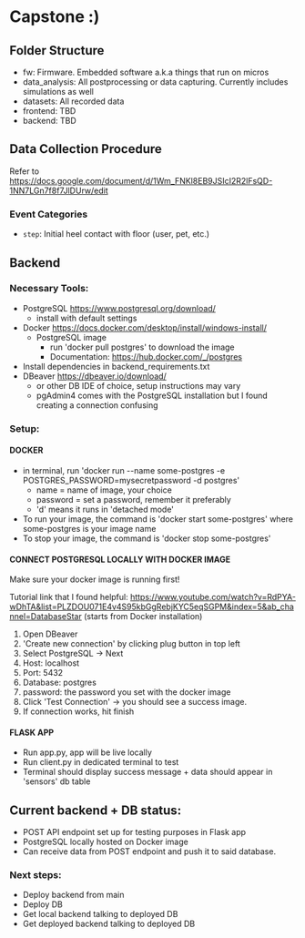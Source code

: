 # Capstone :)

## Folder Structure
- fw: Firmware. Embedded software a.k.a things that run on micros
- data_analysis: All postprocessing or data capturing. Currently includes simulations as well
- datasets: All recorded data
- frontend: TBD
- backend: TBD

## Data Collection Procedure
Refer to https://docs.google.com/document/d/1Wm_FNKl8EB9JSIcI2R2lFsQD-1NN7LGn7f8f7JlDUrw/edit 

### Event Categories
- `step`: Initial heel contact with floor (user, pet, etc.)

## Backend
### Necessary Tools:
- PostgreSQL https://www.postgresql.org/download/
    - install with default settings
- Docker https://docs.docker.com/desktop/install/windows-install/
    - PostgreSQL image 
        - run 'docker pull postgres' to download the image
        - Documentation: https://hub.docker.com/_/postgres
- Install dependencies in backend_requirements.txt
- DBeaver https://dbeaver.io/download/
    - or other DB IDE of choice, setup instructions may vary
    - pgAdmin4 comes with the PostgreSQL installation but I found creating a connection confusing

### Setup:
#### DOCKER
- in terminal, run 'docker run --name some-postgres -e POSTGRES_PASSWORD=mysecretpassword -d postgres'
    - name = name of image, your choice
    - password = set a password, remember it preferably
    - 'd' means it runs in 'detached mode'
- To run your image, the command is 'docker start some-postgres' where some-postgres is your image name
- To stop your image, the command is 'docker stop some-postgres'

#### CONNECT POSTGRESQL LOCALLY WITH DOCKER IMAGE
Make sure your docker image is running first!

Tutorial link that I found helpful: https://www.youtube.com/watch?v=RdPYA-wDhTA&list=PLZDOU071E4v4S95kbGgRebjKYC5eqSGPM&index=5&ab_channel=DatabaseStar  (starts from Docker installation)
1. Open DBeaver
2. 'Create new connection' by clicking plug button in top left
3. Select PostgreSQL -> Next
4. Host: localhost
5. Port: 5432
6. Database: postgres
7. password: the password you set with the docker image
8. Click 'Test Connection' -> you should see a success image.
9. If connection works, hit finish

#### FLASK APP
- Run app.py, app will be live locally
- Run client.py in dedicated terminal to test
- Terminal should display success message + data should appear in 'sensors' db table

## Current backend + DB status:
- POST API endpoint set up for testing purposes in Flask app
- PostgreSQL locally hosted on Docker image
- Can receive data from POST endpoint and push it to said database.

### Next steps:
- Deploy backend from main
- Deploy DB
- Get local backend talking to deployed DB
- Get deployed backend talking to deployed DB
